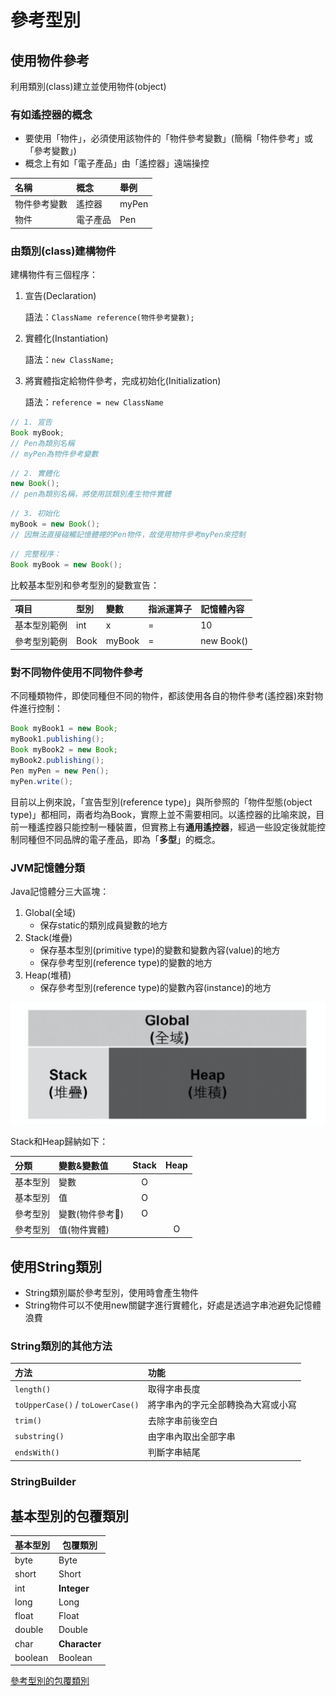 # 參考型別

## 使用物件參考

利用類別\(class\)建立並使用物件\(object\)

### 有如遙控器的概念

* 要使用「物件」，必須使用該物件的「物件參考變數」\(簡稱「物件參考」或「參考變數」\)
* 概念上有如「電子產品」由「遙控器」遠端操控

| 名稱         | 概念     | 舉例  |
| :----------- | :------- | :---- |
| 物件參考變數 | 遙控器   | myPen |
| 物件         | 電子產品 | Pen   |

### 由類別\(class\)建構物件

建構物件有三個程序：

1. 宣告\(Declaration\)

   語法：`ClassName reference(物件參考變數);`

2. 實體化\(Instantiation\)

   語法：`new ClassName;`

3. 將實體指定給物件參考，完成初始化\(Initialization\)

   語法：`reference = new ClassName`

```java
// 1. 宣告
Book myBook;
// Pen為類別名稱
// myPen為物件參考變數
```

```java
// 2. 實體化
new Book();
// pen為類別名稱，將使用該類別產生物件實體
```

```java
// 3. 初始化
myBook = new Book();
// 因無法直接碰觸記憶體裡的Pen物件，故使用物件參考myPen來控制
```

```java
// 完整程序：
Book myBook = new Book();
```

比較基本型別和參考型別的變數宣告：

| 項目         | 型別 | 變數   | 指派運算子 | 記憶體內容   |
| :----------- | :--- | :----- | :--------- | :----------- |
| 基本型別範例 | int  | x      | =          | 10           |
| 參考型別範例 | Book | myBook | =          | new Book\(\) |

### 對不同物件使用不同物件參考

不同種類物件，即使同種但不同的物件，都該使用各自的物件參考\(遙控器\)來對物件進行控制：

```java
Book myBook1 = new Book;
myBook1.publishing();
Book myBook2 = new Book;
myBook2.publishing();
Pen myPen = new Pen();
myPen.write();
```

目前以上例來說，「宣告型別\(reference type\)」與所參照的「物件型態\(object type\)」都相同，兩者均為Book，實際上並不需要相同。以遙控器的比喻來說，目前一種遙控器只能控制一種裝置，但實務上有**通用遙控器**，經過一些設定後就能控制同種但不同品牌的電子產品，即為「**多型**」的概念。

### JVM記憶體分類

Java記憶體分三大區塊：

1. Global\(全域\)
   * 保存static的類別成員變數的地方
2. Stack\(堆疊\)
   * 保存基本型別\(primitive type\)的變數和變數內容\(value\)的地方
   * 保存參考型別\(reference type\)的變數的地方
3. Heap\(堆積\)
   * 保存參考型別\(reference type\)的變數內容\(instance\)的地方

![JVM&#x8A18;&#x61B6;&#x9AD4;&#x5206;&#x985E;](/images/2020-11-05-22-01-46.png)

Stack和Heap歸納如下：

| 分類     | 變數&變數值       | Stack | Heap  |
| :------- | :---------------- | :---: | :---: |
| 基本型別 | 變數              |   O   |       |
| 基本型別 | 值                |   O   |       |
| 參考型別 | 變數(物件參考) |   O   |       |
| 參考型別 | 值(物件實體)    |       |   O   |

## 使用String類別

* String類別屬於參考型別，使用時會產生物件
* String物件可以不使用new關鍵字進行實體化，好處是透過字串池避免記憶體浪費

### String類別的其他方法

| 方法                              | 功能                               |
| :-------------------------------- | :--------------------------------- |
| `length()`                        | 取得字串長度                       |
| `toUpperCase()` / `toLowerCase()` | 將字串內的字元全部轉換為大寫或小寫 |
| `trim()`                          | 去除字串前後空白                   |
| `substring()`                     | 由字串內取出全部字串               |
| `endsWith()`                      | 判斷字串結尾                       |

### StringBuilder

## 基本型別的包覆類別

| 基本型別 | 包覆類別      |
| -------- | ------------- |
| byte     | Byte          |
| short    | Short         |
| int      | **Integer**   |
| long     | Long          |
| float    | Float         |
| double   | Double        |
| char     | **Character** |
| boolean  | Boolean       |

[參考型別的包覆類別](variable.md#基本型別)